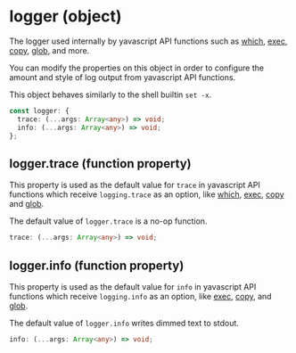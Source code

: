 <!-- INPUT:
/**
 * The logger used internally by yavascript API functions such as {@link which},
 * {@link exec}, {@link copy}, {@link glob}, and more.
 *
 * You can modify the properties on this object in order to configure the
 * amount and style of log output from yavascript API functions.
 *
 * This object behaves similarly to the shell builtin `set -x`.
 */
declare const logger: {
  /**
   * This property is used as the default value for `trace` in yavascript API
   * functions which receive `logging.trace` as an option, like {@link which},
   * {@link exec}, {@link copy} and {@link glob}.
   *
   * The default value of `logger.trace` is a no-op function.
   */
  trace: (...args: Array<any>) => void;

  /**
   * This property is used as the default value for `info` in yavascript API
   * functions which receive `logging.info` as an option, like {@link exec},
   * {@link copy}, and {@link glob}.
   *
   * The default value of `logger.info` writes dimmed text to stdout.
   */
  info: (...args: Array<any>) => void;
};

-->
# logger (object)

The logger used internally by yavascript API functions such as [which](#),
[exec](#), [copy](#), [glob](#), and more.

You can modify the properties on this object in order to configure the
amount and style of log output from yavascript API functions.

This object behaves similarly to the shell builtin `set -x`.

```ts
const logger: {
  trace: (...args: Array<any>) => void;
  info: (...args: Array<any>) => void;
};
```

## logger.trace (function property)

This property is used as the default value for `trace` in yavascript API
functions which receive `logging.trace` as an option, like [which](#),
[exec](#), [copy](#) and [glob](#).

The default value of `logger.trace` is a no-op function.

```ts
trace: (...args: Array<any>) => void;
```

## logger.info (function property)

This property is used as the default value for `info` in yavascript API
functions which receive `logging.info` as an option, like [exec](#),
[copy](#), and [glob](#).

The default value of `logger.info` writes dimmed text to stdout.

```ts
info: (...args: Array<any>) => void;
```

<!-- OUTPUT.frontmatter:
null
-->
<!-- OUTPUT.warnings:
[
  "No link URL provided for \"which\"; falling back to \"#\"",
  "No link URL provided for \"exec\"; falling back to \"#\"",
  "No link URL provided for \"copy\"; falling back to \"#\"",
  "No link URL provided for \"glob\"; falling back to \"#\""
]
-->

